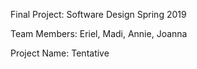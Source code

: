 Final Project: Software Design Spring 2019

Team Members: Eriel, Madi, Annie, Joanna

Project Name: Tentative  
